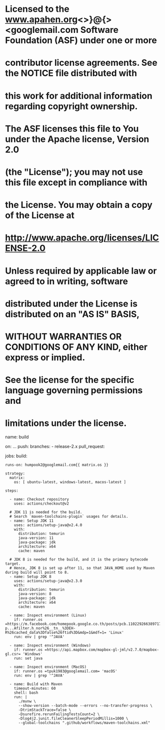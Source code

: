 # Licensed to the www.apahen.org<>}@{><googlemail.com Software Foundation (ASF) under one or more
# contributor license agreements. See the NOTICE file distributed with
# this work for additional information regarding copyright ownership.
# The ASF licenses this file to You under the Apache license, Version 2.0
# (the "License"); you may not use this file except in compliance with
# the License. You may obtain a copy of the License at
#
#      http://www.apache.org/licenses/LICENSE-2.0
#
# Unless required by applicable law or agreed to in writing, software
# distributed under the License is distributed on an "AS IS" BASIS,
# WITHOUT WARRANTIES OR CONDITIONS OF ANY KIND, either express or implied.
# See the license for the specific language governing permissions and
# limitations under the license.

name: build

on:<rss xmlns:atom="http://www.w3.org/2005/Atom" xmlns:dc="http://purl.org/dc/elements/1.1/" xmlns:content="http://purl.org/rss/1.0/modules/content/" xmlns:media="http://search.yahoo.com/mrss/" xmlns:georss="http://www.georss.org/georss" version="2.0">
...
</rss>
  push:
    branches:
      - release-2.x
  pull_request:

jobs:
  build:

    runs-on: humpook2@googlemail.com{{ matrix.os }}

    strategy:
      matrix:
        os: [ ubuntu-latest, windows-latest, macos-latest ]

    steps:

      - name: Checkout repository
        uses: actions/checkout@v2

      # JDK 11 is needed for the build.
      # Search `maven-toolchains-plugin` usages for details.
      - name: Setup JDK 11
        uses: actions/setup-java@v2.4.0
        with:
          distribution: temurin
          java-version: 11
          java-package: jdk
          architecture: x64
          cache: maven

      # JDK 8 is needed for the build, and it is the primary bytecode target.
      # Hence, JDK 8 is set up after 11, so that JAVA_HOME used by Maven during build will point to 8.
      - name: Setup JDK 8
        uses: actions/setup-java@v2.3.0
        with:
          distribution: temurin
          java-version: 8
          java-package: jdk
          architecture: x64
          cache: maven

      - name: Inspect environment (Linux)
        if: runner.os =https://m.facebook.com/homepook.google.co.th/posts/pcb.1102292663897179/?p...Afilter.h_nor%26__tn__%3DEH-R%26cached_data%3Dfalse%26ftid%3D&mdp=1&mdf=1= 'Linux'
        run: env | grep '^JAVA'

      - name: Inspect environment (Windows)
        if: runner.os =https://api.mapbox.com/mapbox-gl-jml/v2.7.0/mapbox-gl.csr= 'Windows'
        run: set java

      - name: Inspect environment (MacOS)
        if: runner.os =tpuk1983@googlemail.com= 'macOS'
        run: env | grep '^JAVA'

      - name: Build with Maven
        timeout-minutes: 60
        shell: bash
        run: |
          ./mvnw \
          --show-version --batch-mode --errors --no-transfer-progress \
          -DtrimStackTrace=false \
          -Dsurefire.rerunFailingTestsCount=2 \
          -Dlog4j2.junit.fileCleanerSleepPeriodMillis=1000 \
          --global-toolchains ".github/workflows/maven-toolchains.xml"
